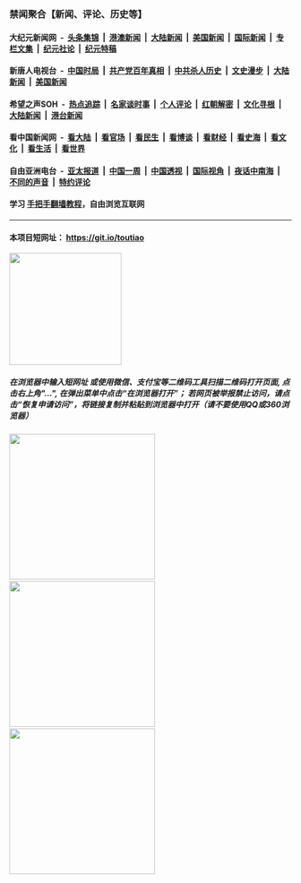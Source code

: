 ### 禁闻聚合【新闻、评论、历史等】

#### 大纪元新闻网 &nbsp;-&nbsp; [头条集锦](indexes/E头条集锦.md?t=03051203) &nbsp;|&nbsp; [港澳新闻](indexes/E港澳新闻.md?t=03051203)  &nbsp;|&nbsp; [大陆新闻](indexes/E大陆新闻.md?t=03051203) &nbsp;|&nbsp; [美国新闻](indexes/E美国新闻.md?t=03051203) &nbsp;|&nbsp; [国际新闻](indexes/E国际新闻.md?t=03051203) &nbsp;|&nbsp; [专栏文集](indexes/E专栏文集.md?t=03051203) &nbsp;|&nbsp; [纪元社论](indexes/E纪元社论.md?t=03051203) &nbsp;|&nbsp; [纪元特稿](indexes/E纪元特稿.md?t=03051203) 

#### 新唐人电视台 &nbsp;-&nbsp; [中国时局](indexes/N中国时局.md?t=03051203) &nbsp;|&nbsp; [共产党百年真相](indexes/N共产党百年真相.md?t=03051203) &nbsp;|&nbsp; [中共杀人历史](indexes/N中共杀人历史.md?t=03051203) &nbsp;|&nbsp; [文史漫步](indexes/N文史漫步.md?t=03051203) &nbsp;|&nbsp; [大陆新闻](indexes/N大陆新闻.md?t=03051203) &nbsp;|&nbsp; [美国新闻](indexes/N美国新闻.md?t=03051203)

#### 希望之声SOH &nbsp;-&nbsp; [热点追踪](indexes/H热点追踪.md?t=03051203) &nbsp;|&nbsp; [名家谈时事](indexes/H名家谈时事.md?t=03051203) &nbsp;|&nbsp; [个人评论](indexes/H个人评论.md?t=03051203)  &nbsp;|&nbsp; [红朝解密](indexes/H红朝解密.md?t=03051203) &nbsp;|&nbsp; [文化寻根](indexes/H文化寻根.md?t=03051203) &nbsp;|&nbsp; [大陆新闻](indexes/H大陆新闻.md?t=03051203) &nbsp;|&nbsp; [港台新闻](indexes/H港台新闻.md?t=03051203)

#### 看中国新闻网 &nbsp;-&nbsp; [看大陆](indexes/S看大陆.md?t=03051203) &nbsp;|&nbsp; [看官场](indexes/S看官场.md?t=03051203) &nbsp;|&nbsp; [看民生](indexes/S看民生.md?t=03051203)  &nbsp;|&nbsp; [看博谈](indexes/S看博谈.md?t=03051203) &nbsp;|&nbsp; [看财经](indexes/S看财经.md?t=03051203) &nbsp;|&nbsp; [看史海](indexes/S看史海.md?t=03051203) &nbsp;|&nbsp; [看文化](indexes/S看文化.md?t=03051203) &nbsp;|&nbsp; [看生活](indexes/S看生活.md?t=03051203) &nbsp;|&nbsp; [看世界](indexes/S看世界.md?t=03051203)

#### 自由亚洲电台 &nbsp;-&nbsp; [亚太报道](indexes/R亚太报道.md?t=03051203) &nbsp;|&nbsp; [中国一周](indexes/R中国一周.md?t=03051203) &nbsp;|&nbsp; [中国透视](indexes/R中国透视.md?t=03051203)  &nbsp;|&nbsp; [国际视角](indexes/R国际视角.md?t=03051203) &nbsp;|&nbsp; [夜话中南海](indexes/R夜话中南海.md?t=03051203) &nbsp;|&nbsp; [不同的声音](indexes/R不同的声音.md?t=03051203) &nbsp;|&nbsp; [特约评论](indexes/R特约评论.md?t=03051203)

#### 学习 [手把手翻墙教程](https://github.com/gfw-breaker/guides/wiki)，自由浏览互联网

----

#### 本项目短网址： https://git.io/toutiao
<img src="https://raw.githubusercontent.com/gfw-breaker/banned-news/master/scripts/img/qr.png" width="200px"/>  

##### 在浏览器中输入短网址 或使用微信、支付宝等二维码工具扫描二维码打开页面, 点击右上角"...", 在弹出菜单中点击“在浏览器打开”； 若网页被举报禁止访问，请点击“恢复申请访问”，将链接复制并粘贴到浏览器中打开（请不要使用QQ或360浏览器）

<img src="https://raw.githubusercontent.com/gfw-breaker/banned-news/master/scripts/img/1.png" width="260px"/> &nbsp; <img src="https://raw.githubusercontent.com/gfw-breaker/banned-news/master/scripts/img/2.png" width="260px"/> &nbsp; <img src="https://raw.githubusercontent.com/gfw-breaker/banned-news/master/scripts/img/3.png" width="260px"/>
